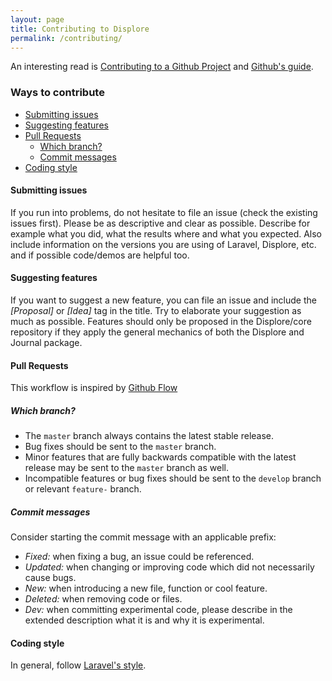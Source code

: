 ```yaml
---
layout: page
title: Contributing to Displore
permalink: /contributing/
---
```


An interesting read is [Contributing to a Github Project](http://jasonlewis.me/article/contributing-to-a-github-project) and [Github's guide](https://guides.github.com/activities/contributing-to-open-source/#contributing).

### Ways to contribute
* [Submitting issues](#submitting-issues)
* [Suggesting features](#suggesting-features)
* [Pull Requests](#pull-requests)
  * [Which branch?](#which-branch)
  * [Commit messages](#commit-messages)
* [Coding style](#coding-style)

#### Submitting issues
If you run into problems, do not hesitate to file an issue (check the existing issues first). Please be as descriptive and clear as possible. Describe for example what you did, what the results where and what you expected. Also include information on the versions you are using of Laravel, Displore, etc. and if possible code/demos are helpful too.

#### Suggesting features
If you want to suggest a new feature, you can file an issue and include the *[Proposal]* or *[Idea]* tag in the title. Try to elaborate your suggestion as much as possible.
Features should only be proposed in the Displore/core repository if they apply the general mechanics of both the Displore and Journal package.

#### Pull Requests
This workflow is inspired by [Github Flow](http://scottchacon.com/2011/08/31/github-flow.html)

##### Which branch?
* The `master` branch always contains the latest stable release. 
* Bug fixes should be sent to the `master` branch.
* Minor features that are fully backwards compatible with the latest release may be sent to the `master` branch as well.
* Incompatible features or bug fixes should be sent to the `develop` branch or relevant `feature-` branch.

##### Commit messages
Consider starting the commit message with an applicable prefix:

* *Fixed:* when fixing a bug, an issue could be referenced.
* *Updated:* when changing or improving code which did not necessarily cause bugs.
* *New:* when introducing a new file, function or cool feature.
* *Deleted:* when removing code or files.
* *Dev:* when committing experimental code, please describe in the extended description what it is and why it is experimental.

#### Coding style
In general, follow [Laravel's style](http://laravel.com/docs/contributions#coding-style).